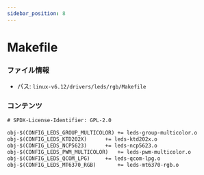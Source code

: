 ```yaml
---
sidebar_position: 8
---
```

# Makefile

### ファイル情報

- パス: `linux-v6.12/drivers/leds/rgb/Makefile`

### コンテンツ

```txt
# SPDX-License-Identifier: GPL-2.0

obj-$(CONFIG_LEDS_GROUP_MULTICOLOR)	+= leds-group-multicolor.o
obj-$(CONFIG_LEDS_KTD202X)		+= leds-ktd202x.o
obj-$(CONFIG_LEDS_NCP5623)		+= leds-ncp5623.o
obj-$(CONFIG_LEDS_PWM_MULTICOLOR)	+= leds-pwm-multicolor.o
obj-$(CONFIG_LEDS_QCOM_LPG)		+= leds-qcom-lpg.o
obj-$(CONFIG_LEDS_MT6370_RGB)		+= leds-mt6370-rgb.o

```
